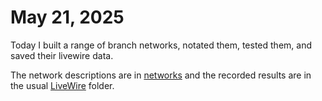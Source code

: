 # May 21, 2025

Today I built a range of branch networks, notated them, tested them, and saved their livewire data.

The network descriptions are in [networks](./networks.csv) and the recorded results are in the usual [LiveWire](./LiveWire/Static/T00.lws) folder.
